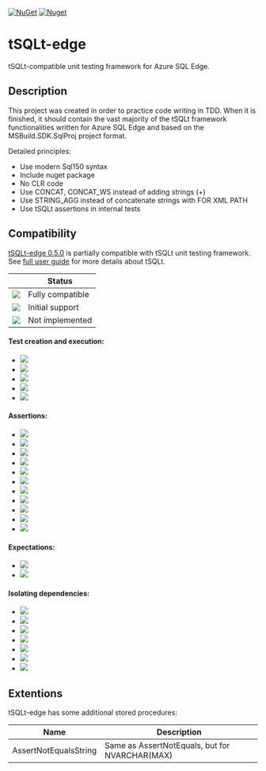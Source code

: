 [![NuGet](https://img.shields.io/nuget/v/tSQLt.Edge)](https://www.nuget.org/packages/tSQLt.Edge)
[![Nuget](https://img.shields.io/nuget/dt/tSQLt.Edge)](https://www.nuget.org/stats/packages/tSQLt.Edge?groupby=Version)

# tSQLt-edge
tSQLt-compatible unit testing framework for Azure SQL Edge.

## Description
This project was created in order to practice code writing in TDD. When it is finished, it should contain the vast majority of the tSQLt framework functionalities written for Azure SQL Edge and based on the MSBuild.SDK.SqlProj project format.

Detailed principles:
- Use modern Sql150 syntax
- Include nuget package
- No CLR code
- Use CONCAT, CONCAT_WS instead of adding strings (+)
- Use STRING_AGG instead of concatenate strings with FOR XML PATH
- Use tSQLt assertions in internal tests

## Compatibility
[tSQLt-edge 0.5.0](https://www.nuget.org/packages/tSQLt.Edge/0.5.0) is partially compatible with tSQLt unit testing framework. See [full user guide](https://tsqlt.org/full-user-guide/) for more details about tSQLt.

||Status|
|--- |---|
|![](https://img.shields.io/badge/--green)|Fully compatible|
|![](https://img.shields.io/badge/--yellow)|Initial support|
|![](https://img.shields.io/badge/--red)|Not implemented|

#### Test creation and execution:

- ![](https://img.shields.io/badge/NewTestClass--red)
- ![](https://img.shields.io/badge/DropClass--red)
- ![](https://img.shields.io/badge/RunAll--yellow)
- ![](https://img.shields.io/badge/Run--yellow)
- ![](https://img.shields.io/badge/RenameClass--red)

#### Assertions:

- ![](https://img.shields.io/badge/AssertEmptyTable--green)
- ![](https://img.shields.io/badge/AssertEquals--green)
- ![](https://img.shields.io/badge/AssertEqualsString--green)
- ![](https://img.shields.io/badge/AssertEqualsTable--yellow)
- ![](https://img.shields.io/badge/AssertEqualsTableSchema--green)
- ![](https://img.shields.io/badge/AssertNotEquals--green)
- ![](https://img.shields.io/badge/AssertObjectDoesNotExist--green)
- ![](https://img.shields.io/badge/AssertObjectExists--green)
- ![](https://img.shields.io/badge/AssertResultSetsHaveSameMetaData--green)
- ![](https://img.shields.io/badge/Fail--green)
- ![](https://img.shields.io/badge/AssertLike--green)

#### Expectations:

- ![](https://img.shields.io/badge/ExpectException--green)
- ![](https://img.shields.io/badge/ExpectNoException--green)

#### Isolating dependencies:

- ![](https://img.shields.io/badge/ApplyConstraint--red)
- ![](https://img.shields.io/badge/FakeFunction--red)
- ![](https://img.shields.io/badge/FakeTable--red)
- ![](https://img.shields.io/badge/RemoveObjectIfExists--green)
- ![](https://img.shields.io/badge/SpyProcedure--green)
- ![](https://img.shields.io/badge/ApplyTrigger--red)
- ![](https://img.shields.io/badge/RemoveObject--green)

## Extentions

tSQLt-edge has some additional stored procedures:

|Name|Description|
|--- |---|
|AssertNotEqualsString|Same as AssertNotEquals, but for NVARCHAR(MAX)|